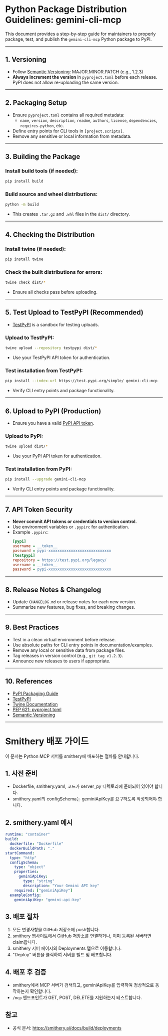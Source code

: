 # Python Package Distribution Guidelines: gemini-cli-mcp

This document provides a step-by-step guide for maintainers to properly package, test, and publish the `gemini-cli-mcp` Python package to PyPI.

---

## 1. Versioning
- Follow [Semantic Versioning](https://semver.org/): MAJOR.MINOR.PATCH (e.g., 1.2.3)
- **Always increment the version** in `pyproject.toml` before each release. PyPI does not allow re-uploading the same version.

---

## 2. Packaging Setup
- Ensure `pyproject.toml` contains all required metadata:
  - `name`, `version`, `description`, `readme`, `authors`, `license`, `dependencies`, `requires-python`, etc.
- Define entry points for CLI tools in `[project.scripts]`.
- Remove any sensitive or local information from metadata.

---

## 3. Building the Package

### Install build tools (if needed):
```bash
pip install build
```

### Build source and wheel distributions:
```bash
python -m build
```
- This creates `.tar.gz` and `.whl` files in the `dist/` directory.

---

## 4. Checking the Distribution

### Install twine (if needed):
```bash
pip install twine
```

### Check the built distributions for errors:
```bash
twine check dist/*
```
- Ensure all checks pass before uploading.

---

## 5. Test Upload to TestPyPI (Recommended)
- [TestPyPI](https://test.pypi.org/) is a sandbox for testing uploads.

### Upload to TestPyPI:
```bash
twine upload --repository testpypi dist/*
```
- Use your TestPyPI API token for authentication.

### Test installation from TestPyPI:
```bash
pip install --index-url https://test.pypi.org/simple/ gemini-cli-mcp
```
- Verify CLI entry points and package functionality.

---

## 6. Upload to PyPI (Production)
- Ensure you have a valid [PyPI API token](https://pypi.org/manage/account/#api-tokens).

### Upload to PyPI:
```bash
twine upload dist/*
```
- Use your PyPI API token for authentication.

### Test installation from PyPI:
```bash
pip install --upgrade gemini-cli-mcp
```
- Verify CLI entry points and package functionality.

---

## 7. API Token Security
- **Never commit API tokens or credentials to version control.**
- Use environment variables or `.pypirc` for authentication.
- Example `.pypirc`:
  ```ini
  [pypi]
  username = __token__
  password = pypi-xxxxxxxxxxxxxxxxxxxxxxxxxxxx
  [testpypi]
  repository = https://test.pypi.org/legacy/
  username = __token__
  password = pypi-xxxxxxxxxxxxxxxxxxxxxxxxxxxx
  ```

---

## 8. Release Notes & Changelog
- Update `CHANGELOG.md` or release notes for each new version.
- Summarize new features, bug fixes, and breaking changes.

---

## 9. Best Practices
- Test in a clean virtual environment before release.
- Use absolute paths for CLI entry points in documentation/examples.
- Remove any local or sensitive data from package files.
- Tag releases in version control (e.g., `git tag v1.2.3`).
- Announce new releases to users if appropriate.

---

## 10. References
- [PyPI Packaging Guide](https://packaging.python.org/en/latest/tutorials/packaging-projects/)
- [TestPyPI](https://test.pypi.org/)
- [Twine Documentation](https://twine.readthedocs.io/en/stable/)
- [PEP 621: pyproject.toml](https://peps.python.org/pep-0621/)
- [Semantic Versioning](https://semver.org/) 

---

# Smithery 배포 가이드

이 문서는 Python MCP 서버를 smithery에 배포하는 절차를 안내합니다.

## 1. 사전 준비
- Dockerfile, smithery.yaml, 코드가 server_py 디렉토리에 준비되어 있어야 합니다.
- smithery.yaml의 configSchema는 geminiApiKey를 요구하도록 작성되어야 합니다.

## 2. smithery.yaml 예시
```yaml
runtime: "container"
build:
  dockerfile: "Dockerfile"
  dockerBuildPath: "."
startCommand:
  type: "http"
  configSchema:
    type: "object"
    properties:
      geminiApiKey:
        type: "string"
        description: "Your Gemini API key"
    required: ["geminiApiKey"]
  exampleConfig:
    geminiApiKey: "gemini-api-key"
```

## 3. 배포 절차
1. 모든 변경사항을 GitHub 저장소에 push합니다.
2. smithery 웹사이트에서 GitHub 저장소를 연결하거나, 이미 등록된 서버라면 claim합니다.
3. smithery 서버 페이지의 Deployments 탭으로 이동합니다.
4. "Deploy" 버튼을 클릭하여 서버를 빌드 및 배포합니다.

## 4. 배포 후 검증
- smithery에서 MCP 서버가 검색되고, geminiApiKey를 입력하여 정상적으로 동작하는지 확인합니다.
- `/mcp` 엔드포인트가 GET, POST, DELETE를 지원하는지 테스트합니다.

## 참고
- 공식 문서: https://smithery.ai/docs/build/deployments 